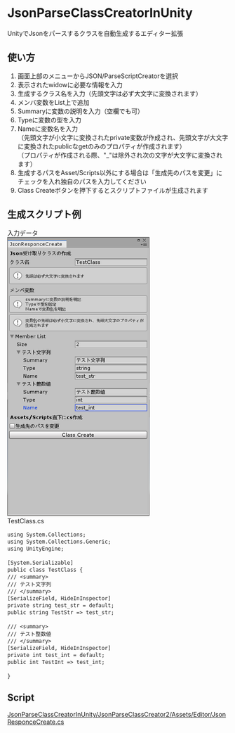 # JsonParseClassCreatorInUnity
UnityでJsonをパースするクラスを自動生成するエディター拡張
## 使い方
1. 画面上部のメニューからJSON/ParseScriptCreatorを選択
2. 表示されたwidowに必要な情報を入力
3. 生成するクラス名を入力（先頭文字は必ず大文字に変換されます）
4. メンバ変数をList上で追加
5. Summaryに変数の説明を入力（空欄でも可）
6. Typeに変数の型を入力
7. Nameに変数名を入力<br>（先頭文字が小文字に変換されたprivate変数が作成され、先頭文字が大文字に変換されたpublicなgetのみのプロパティが作成されます）<br>
（プロパティが作成される際、"_"は除外され次の文字が大文字に変換されます）
8. 生成するパスをAsset/Scripts以外にする場合は「生成先のパスを変更」にチェックを入れ独自のパスを入力してください
9. Class Createボタンを押下するとスクリプトファイルが生成されます

## 生成スクリプト例
入力データ<br>
![](./test_create_image.png)<br>
TestClass.cs
```
using System.Collections;
using System.Collections.Generic;
using UnityEngine;

[System.Serializable]
public class TestClass {
/// <summary>
/// テスト文字列
/// </summary>
[SerializeField, HideInInspector]
private string test_str = default;
public string TestStr => test_str;

/// <summary>
/// テスト整数値
/// </summary>
[SerializeField, HideInInspector]
private int test_int = default;
public int TestInt => test_int;

}
```

## Script
[JsonParseClassCreatorInUnity/JsonParseClassCreator2/Assets/Editor/JsonResponceCreate.cs](https://github.com/iyokurot/JsonParseClassCreatorInUnity/blob/master/JsonParseClassCreator2/Assets/Editor/JsonResponceCreate.cs)
